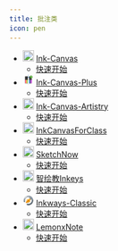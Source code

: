 ```yaml
---
title: 批注类
icon: pen
---
```


- <img src="https://gh.llkk.cc/https://raw.githubusercontent.com/WXRIW/Ink-Canvas/master/Ink%20Canvas/Resources/InkCanvas.png" width="20" height="20"/> [Ink-Canvas](/annotation/ink-canvas/index.md)
  - <i class="fa-solid fa-signs-post"></i> [快速开始](/annotation/ink-canvas/get-started.md)
- <img src="https://raw.githubusercontent.com/clover-yan/Ink-Canvas-Plus/refs/heads/master/Ink%20Canvas/Resources/InkCanvas.png" width="20" height="20"/> [Ink-Canvas-Plus](/annotation/ink-canvas-plus/index.md)
  - <i class="fa-solid fa-signs-post"></i> [快速开始](/annotation/ink-canvas-plus/get-started.md)
- <img src="https://gh.llkk.cc/https://raw.githubusercontent.com/ChangSakura/Ink-Canvas/master/Images/Ink%20Canvas%20Artistry.png" width="20" height="20"/> [Ink-Canvas-Artistry](/annotation/ink-canvas-artistry/index.md)
  - <i class="fa-solid fa-signs-post"></i> [快速开始](/annotation/ink-canvas-artistry/get-started.md)
- <img src="https://gh.llkk.cc/https://raw.githubusercontent.com/InkCanvas/InkCanvasForClass/master/InkCanvasForClass/icc.png" width="20" height="20"/> [InkCanvasForClass](/annotation/inkcanvasforclass/index.md)
  - <i class="fa-solid fa-signs-post"></i> [快速开始](/annotation/inkcanvasforclass/get-started.md)
- <img src="https://gh.llkk.cc/https://raw.githubusercontent.com/SketchNow/SketchNow.WPF/main/SketchNow/Resources/AppIcon.ico" width="20" height="20"/> [SketchNow](/annotation/sketchnow/index.md)
  - <i class="fa-solid fa-signs-post"></i> [快速开始](/annotation/sketchnow/get-started.md)
- <img src="https://gh.llkk.cc/https://raw.githubusercontent.com/Alan-CRL/Inkeys/main/GithubRes/logo.png" width="20" height="20"/> [智绘教Inkeys](/annotation/inkeys/index.md)
  - <i class="fa-solid fa-signs-post"></i> [快速开始](/annotation/inkeys/get-started.md)
- <img src="./inkways-classic/images/inkways_classic.png" width="20" height="20"/> [Inkways-Classic](/annotation/inkways-classic/index.md)
  - <i class="fa-solid fa-signs-post"></i> [快速开始](/annotation/inkways-classic/get-started.md)
- <img src="https://gh.llkk.cc/https://raw.githubusercontent.com/lh11117/LemonxNote/main/lemonxnote.ico" width="20" height="20"/> [LemonxNote](/annotation/lemonxnote/index.md)
  - <i class="fa-solid fa-signs-post"></i> [快速开始](/annotation/lemonxnote/get-started.md)